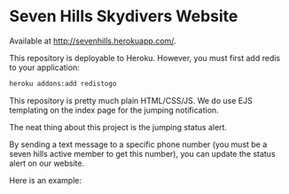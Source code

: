 # Seven Hills Skydivers Website

Available at http://sevenhills.herokuapp.com/.

This repository is deployable to Heroku. However, you must first add redis to your application:
```sh
heroku addons:add redistogo
```

This repository is pretty much plain HTML/CSS/JS. We do use EJS templating on the index page for the jumping notification.

The neat thing about this project is the jumping status alert.

By sending a text message to a specific phone number (you must be a seven hills active member to get this number), you can update the status alert on our website.

Here is an example:

